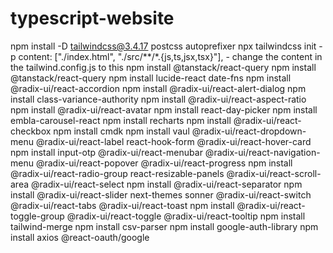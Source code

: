 # typescript-website
npm install -D tailwindcss@3.4.17 postcss autoprefixer
npx tailwindcss init -p
content: ["./index.html", "./src/**/*.{js,ts,jsx,tsx}"], - change the content in the tailwind.config.js to this
npm install @tanstack/react-query
npm install @tanstack/react-query
npm install lucide-react date-fns
npm install @radix-ui/react-accordion
npm install @radix-ui/react-alert-dialog 
npm install class-variance-authority
npm install @radix-ui/react-aspect-ratio
npm install @radix-ui/react-avatar
npm install react-day-picker
npm install embla-carousel-react
npm install recharts
npm install @radix-ui/react-checkbox
npm install cmdk
npm install vaul @radix-ui/react-dropdown-menu @radix-ui/react-label react-hook-form @radix-ui/react-hover-card
npm install input-otp @radix-ui/react-menubar @radix-ui/react-navigation-menu @radix-ui/react-popover @radix-ui/react-progress
npm install @radix-ui/react-radio-group react-resizable-panels @radix-ui/react-scroll-area @radix-ui/react-select
npm install @radix-ui/react-separator
npm install @radix-ui/react-slider next-themes sonner @radix-ui/react-switch @radix-ui/react-tabs @radix-ui/react-toast
npm install @radix-ui/react-toggle-group @radix-ui/react-toggle @radix-ui/react-tooltip 
npm install tailwind-merge
npm install csv-parser
npm install google-auth-library
npm install axios @react-oauth/google